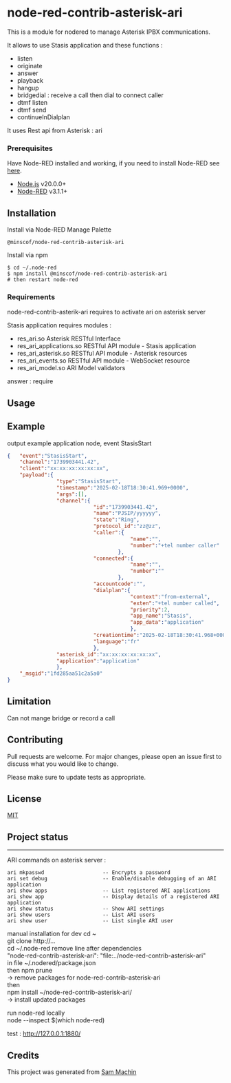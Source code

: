 # node-red-contrib-asterisk-ari


This is a module for nodered to manage Asterisk IPBX communications.

It allows to use Stasis application and these functions :  
- listen
- originate
- answer
- playback
- hangup
- bridgedial : receive a call then dial to connect caller
- dtmf listen
- dtmf send
- continueInDialplan

  
It uses Rest api from Asterisk : ari

### Prerequisites

Have Node-RED installed and working, if you need to
install Node-RED see [here](https://nodered.org/docs/getting-started/installation).

- [Node.js](https://nodejs.org) v20.0.0+
- [Node-RED](https://nodered.org/) v3.1.1+

## Installation

Install via Node-RED Manage Palette

```
@minscof/node-red-contrib-asterisk-ari
```

Install via npm

```shell
$ cd ~/.node-red
$ npm install @minscof/node-red-contrib-asterisk-ari
# then restart node-red
```

### Requirements
node-red-contrib-asterik-ari requires to activate ari on asterisk server

Stasis application requires modules :
- res_ari.so                     Asterisk RESTful Interface               
- res_ari_applications.so        RESTful API module - Stasis application  
- res_ari_asterisk.so            RESTful API module - Asterisk resources  
- res_ari_events.so              RESTful API module - WebSocket resource  
- res_ari_model.so               ARI Model validators                     

answer : require 


## Usage

## Example
output example application node, event StasisStart 
```json
{   "event":"StasisStart",
    "channel":"1739903441.42",
    "client":"xx:xx:xx:xx:xx:xx",
    "payload":{
                "type":"StasisStart",
                "timestamp":"2025-02-18T18:30:41.969+0000",
                "args":[],
                "channel":{
                            "id":"1739903441.42",
                            "name":"PJSIP/yyyyyy",
                            "state":"Ring",
                            "protocol_id":"zz@zz",
                            "caller":{
                                        "name":"",
                                        "number":"+tel number caller"
                                    },
                            "connected":{
                                        "name":"",
                                        "number":""
                                    },
                            "accountcode":"",
                            "dialplan":{
                                        "context":"from-external",
                                        "exten":"+tel number called",
                                        "priority":2,
                                        "app_name":"Stasis",
                                        "app_data":"application"
                                        },
                            "creationtime":"2025-02-18T18:30:41.968+0000",
                            "language":"fr"
                            },
                "asterisk_id":"xx:xx:xx:xx:xx:xx",
                "application":"application"
                },
    "_msgid":"1fd285aa51c2a5a0"
}

```

## Limitation
Can not mange bridge or record a call

## Contributing
Pull requests are welcome. For major changes, please open an issue first to discuss what you would like to change.

Please make sure to update tests as appropriate.

## License
[MIT](https://choosealicense.com/licenses/mit/)

## Project status














-------------------------------------------------------------------------------------------------------------------------
ARI commands on asterisk server :
```
ari mkpasswd                   -- Encrypts a password
ari set debug                  -- Enable/disable debugging of an ARI application
ari show apps                  -- List registered ARI applications
ari show app                   -- Display details of a registered ARI application
ari show status                -- Show ARI settings
ari show users                 -- List ARI users
ari show user                  -- List single ARI user
```


manual installation for dev
 cd ~  
 git clone http://...  
 cd ~/.node-red
 remove line after dependencies  
 "node-red-contrib-asterisk-ari": "file:../node-red-contrib-asterisk-ari"  
 in file ~/.nodered/package.json  
 then npm prune  
 -> remove packages for node-red-contrib-asterisk-ari  
 then  
 npm install ~/node-red-contrib-asterisk-ari/  
 -> install updated packages  
  
run node-red locally  
node --inspect $(which node-red)  
  

test : http://127.0.0.1:1880/

## Credits

This project was generated from <span style="color:green">[Sam Machin](https://github.com/sammachin/nodered-asterisk-ari)</span>